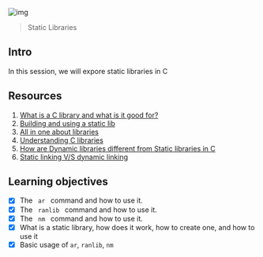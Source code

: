 ![img](https://assets.imaginablefutures.com/media/images/ALX_Logo.max-200x150.png)
> Static Libraries 

## Intro
In this session, we will expore  static libraries in C

## Resources 
1. [What is a C library and what is it good for?](https://docencia.ac.upc.edu/FIB/USO/Bibliografia/unix-c-libraries.html)
2. [Building and using a static lib](https://docencia.ac.upc.edu/FIB/USO/Bibliografia/unix-c-libraries.html)
3. [All in one about libraries](https://medium.com/@julianfrancor9/understanding-c-libraries-e5c321fd4aac)
4. [Understanding C libraries ](https://medium.com/@lifebysech/everything-you-need-to-know-to-start-using-c-libraries-4644ca10d04c)
5. [How are Dynamic libraries different from Static  libraries in C](https://www.linkedin.com/pulse/differences-between-static-dynamic-libraries-juan-david-tuta-botero/)
6. [Static linking V/S dynamic linking](https://www.youtube.com/watch?v=eW5he5uFBNM)


## Learning objectives 

* [X] The <code> ar </code> command and how to use it.
* [X] The <code> ranlib </code> command and how to use it. 
* [X] The <code> nm </code> command and how to use it. 
* [X] What is a static library, how does it work, how to create one, and how to use it
* [X] Basic usage of <code>ar</code>, <code>ranlib</code>, <code>nm</code>